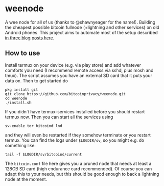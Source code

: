# weenode
A wee node for all of us (thanks to @shawnyeager for the name!). Building the cheapest possible bitcoin fullnode (+lightning and other services) on old Android phones. This project aims to automate most of the setup described [in three blog posts here](https://blog.bitcoinprivacy.net/2019/12/20/news-from-the-cheapnode-project/).

## How to use

Install termux on your device (e.g. via play store) and add whatever comforts you need (I recommend remote access via sshd, plus mosh and tmux). The script assumes you have an external SD card that it puts your data on. Then to get started do

```
pkg install git
git clone https://github.com/bitcoinprivacy/weenode.git
cd weenode
./install.sh
```

If you didn't have termux-services installed before you should restart termux now. Then you can start all the services using

```
sv-enable tor bitcoind lnd
```

and they will even be restarted if they somehow terminate or you restart termux. You can find the logs under `$LOGDIR/sv`, so you might e.g. do something like:

```
tail -f $LOGDIR/sv/bitcoind/current
```

The `bitcoin.conf` file here gives you a pruned node that needs at least a 128GB SD card (high endurance card recommended). Of course you can adapt this to your needs, but this should be good enough to back a lightning node at the moment.
